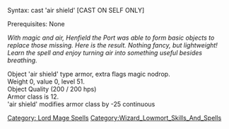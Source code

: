 Syntax: cast 'air shield' \[CAST ON SELF ONLY\]

Prerequisites: None

*With magic and air, Henfield the Port was able to form basic objects to
replace those missing. Here is the result. Nothing fancy, but
lightweight! Learn the spell and enjoy turning air into something useful
besides breathing.*

Object 'air shield' type armor, extra flags magic nodrop.  
Weight 0, value 0, level 51.  
Object Quality (200 / 200 hps)  
Armor class is 12.  
'air shield' modifies armor class by -25 continuous

[Category: Lord Mage Spells](Category:_Lord_Mage_Spells "wikilink")
[Category:Wizard_Lowmort_Skills_And_Spells](Category:Wizard_Lowmort_Skills_And_Spells "wikilink")
